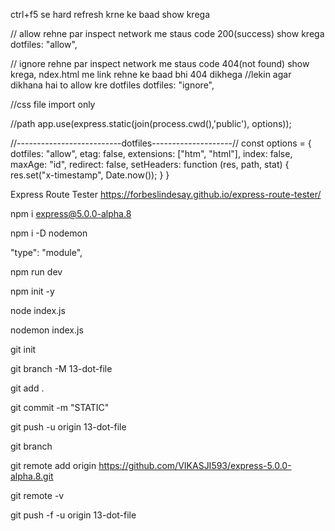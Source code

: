 ctrl+f5 se hard refresh krne ke baad show krega

// allow rehne par inspect network me staus code 200(success) show krega
dotfiles: "allow",

// ignore rehne par inspect network me staus code 404(not found) show krega, ndex.html me link rehne ke baad bhi 404 dikhega
//lekin agar dikhana hai to allow kre dotfiles
dotfiles: "ignore",


//css file import only
<link rel="stylesheet" href=".hello.css" />

//path
app.use(express.static(join(process.cwd(),'public'), options));

//--------------------------dotfiles--------------------//
const options = {
  dotfiles: "allow",
  etag: false,
  extensions: ["htm", "html"],
  index: false,
  maxAge: "id",
  redirect: false,
  setHeaders: function (res, path, stat) {
    res.set("x-timestamp", Date.now());
  }
}



Express Route Tester
https://forbeslindesay.github.io/express-route-tester/

npm i express@5.0.0-alpha.8

npm i -D nodemon

 "type": "module",

npm run dev

npm init -y

node index.js

nodemon index.js




git init

git branch -M 13-dot-file

git add .

git commit -m "STATIC"

git push -u origin 13-dot-file

git branch

git remote add origin https://github.com/VIKASJI593/express-5.0.0-alpha.8.git

git remote -v

git push -f -u origin 13-dot-file

